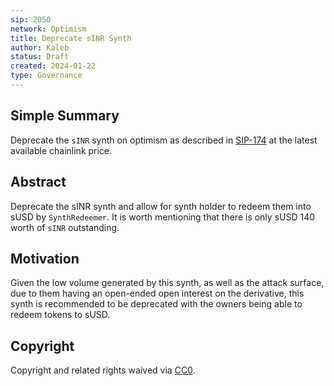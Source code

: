 ```yaml
---
sip: 2050
network: Optimism
title: Deprecate sINR Synth
author: Kaleb
status: Draft
created: 2024-01-22
type: Governance
---
```


## Simple Summary
<!--"If you can't explain it simply, you don't understand it well enough." Simply describe the outcome the proposed changes intends to achieve. This should be non-technical and accessible to a casual community member.-->
Deprecate the `sINR` synth on optimism as described in [SIP-174](https://sips.synthetix.io/sips/sip-174/) at the latest available chainlink price.

## Abstract

<!--A short (~200 word) description of the proposed change, the abstract should clearly describe the proposed change. This is what *will* be done if the SIP is implemented, not *why* it should be done or *how* it will be done. If the SIP proposes deploying a new contract, write, "we propose to deploy a new contract that will do x".-->

Deprecate the sINR synth and allow for synth holder to redeem them into sUSD by `SynthRedeemer`. It is worth mentioning that there is only sUSD 140 worth of `sINR` outstanding.


## Motivation

<!--This is the problem statement. This is the *why* of the SIP. It should clearly explain *why* the current state of the protocol is inadequate.  It is critical that you explain *why* the change is needed, if the SIP proposes changing how something is calculated, you must address *why* the current calculation is inaccurate or wrong. This is not the place to describe how the SIP will address the issue!-->

Given the low volume generated by this synth, as well as the attack surface, due to them having an open-ended open interest on the derivative, this synth is recommended to be deprecated with the owners being able to redeem tokens to sUSD.

## Copyright

Copyright and related rights waived via [CC0](https://creativecommons.org/publicdomain/zero/1.0/).
